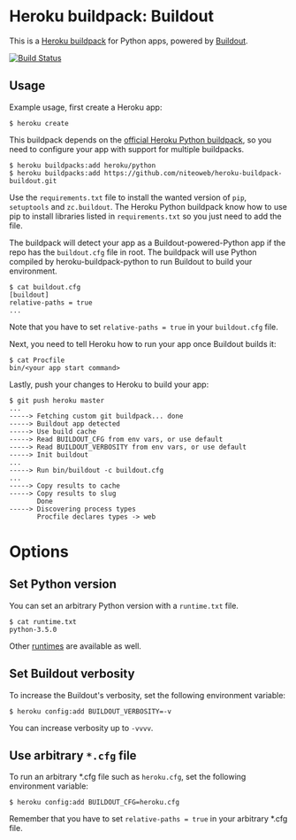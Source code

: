 Heroku buildpack: Buildout
==========================

This is a [Heroku buildpack](http://devcenter.heroku.com/articles/buildpacks) for Python apps, powered by [Buildout](http://www.buildout.org/en/latest/).

[![Build Status](https://travis-ci.org/niteoweb/heroku-buildpack-buildout.svg?branch=master)](https://travis-ci.org/niteoweb/heroku-buildpack-buildout)


Usage
-----

Example usage, first create a Heroku app:

    $ heroku create

This buildpack depends on the [official Heroku Python buildpack](https://github.com/heroku/heroku-buildpack-python), so you need to configure your app with support for multiple buildpacks.

    $ heroku buildpacks:add heroku/python
    $ heroku buildpacks:add https://github.com/niteoweb/heroku-buildpack-buildout.git

Use the `requirements.txt` file to install the wanted version of `pip`, `setuptools` and `zc.buildout`. The Heroku Python buildpack know how to use pip to install libraries listed in `requirements.txt` so you just need to add the file.

The buildpack will detect your app as a Buildout-powered-Python app if the repo has the `buildout.cfg` file in root. The buildpack will use Python compiled by heroku-buildpack-python to run Buildout to build your environment.

    $ cat buildout.cfg
    [buildout]
    relative-paths = true
    ...

Note that you have to set ``relative-paths = true`` in your ``buildout.cfg`` file.

Next, you need to tell Heroku how to run your app once Buildout builds it:

    $ cat Procfile
    bin/<your app start command>


Lastly, push your changes to Heroku to build your app:

    $ git push heroku master
    ...
    -----> Fetching custom git buildpack... done
    -----> Buildout app detected
    -----> Use build cache
    -----> Read BUILDOUT_CFG from env vars, or use default
    -----> Read BUILDOUT_VERBOSITY from env vars, or use default
    -----> Init buildout
    ...
    -----> Run bin/buildout -c buildout.cfg
    ...
    -----> Copy results to cache
    -----> Copy results to slug
           Done
    -----> Discovering process types
           Procfile declares types -> web


Options
=======

Set Python version
------------------

You can set an arbitrary Python version with a `runtime.txt` file.

    $ cat runtime.txt
    python-3.5.0

Other [runtimes](https://github.com/heroku/heroku-buildpack-python/tree/master/builds/runtimes) are available as well.


Set Buildout verbosity
----------------------

To increase the Buildout's verbosity, set the following environment variable:

    $ heroku config:add BUILDOUT_VERBOSITY=-v

You can increase verbosity up to ``-vvvv``.


Use arbitrary ``*.cfg`` file
----------------------------

To run an arbitrary *.cfg file such as ``heroku.cfg``, set the following environment variable:

    $ heroku config:add BUILDOUT_CFG=heroku.cfg

Remember that you have to set ``relative-paths = true`` in your arbitrary *.cfg file.
